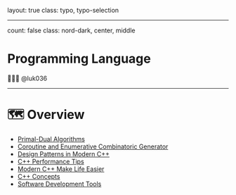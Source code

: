 layout: true
class: typo, typo-selection

---

count: false
class: nord-dark, center, middle

# Programming Language

👨🏻‍🏫 @luk036

---

# 🗺️ Overview

- [Primal-Dual Algorithms](pldl.html)
- [Coroutine and Enumerative Combinatoric Generator](ecgen.html)
- [Design Patterns in Modern C++](design_pattern.html)
- [C++ Performance Tips](cpptips.html)
- [Modern C++ Make Life Easier](cpp17.html)
- [C++ Concepts](concepts.html)
- [Software Development Tools](swdev.html)
